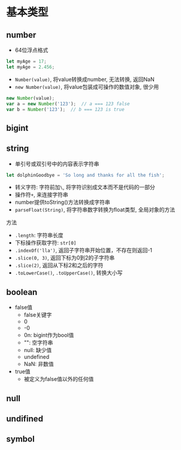 # 基本类型

## number

- 64位浮点格式

```javascript
let myAge = 17;
let myAge = 2.456;
```

- `Number(value)`, 将value转换成number, 无法转换, 返回NaN
- `new Number(value)`, 将value包装成可操作的数值对象, 很少用

```javascript
new Number(value);
var a = new Number('123');  // a === 123 false
var b = Number('123');  // b === 123 is true
```

## bigint

## string

- 单引号或双引号中的内容表示字符串

```javascript
let dolphinGoodbye = 'So long and thanks for all the fish';
```

- 转义字符: 字符前加`\`, 将字符识别成文本而不是代码的一部分
- 操作符`+`, 来连接字符串
- number提供toString()方法转换成字符串
- `parseFloat(String)`, 将字符串数字转换为float类型, 全局对象的方法

方法

- `.length`: 字符串长度
- 下标操作获取字符: `str[0]` 
- `.indexOf('lla')`, 返回子字符串开始位置，不存在则返回-1
- `.slice(0, 3)`, 返回下标为0到2的子字符串
- `.slice(2)`, 返回从下标2和之后的字符
- `.toLowerCase()`, `.toUpperCase()`, 转换大小写

## boolean

- false值
  - false关键字
  - 0
  - -0
  - 0n: bigint作为bool值
  - "": 空字符串 
  - null: 缺少值
  - undefined
  - NaN: 非数值
- true值
  - 被定义为false值以外的任何值

## null

## undifined

## symbol
